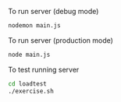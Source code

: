 To run server (debug mode)
```bash
nodemon main.js
```

To run server (production mode)
```bash
node main.js
```

To test running server
```bash
cd loadtest
./exercise.sh
```
